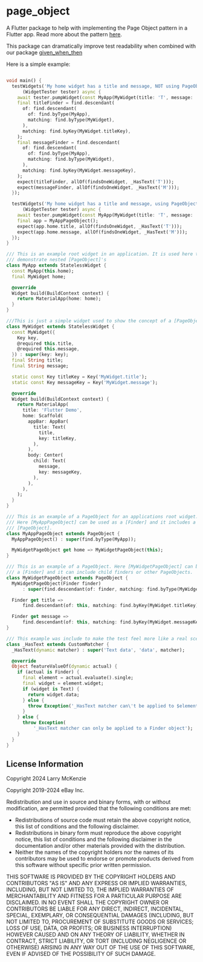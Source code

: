 # page_object

A Flutter package to help with implementing the Page Object pattern in a Flutter app. 
Read more about the pattern [here](https://martinfowler.com/bliki/PageObject.html).

This package can dramatically improve test readability when combined with our package [given_when_then](../given_when_then)

Here is a simple example:
```dart

void main() {
  testWidgets('My home widget has a title and message, NOT using PageObject',
      (WidgetTester tester) async {
    await tester.pumpWidget(const MyApp(MyWidget(title: 'T', message: 'M')));
    final titleFinder = find.descendant(
      of: find.descendant(
        of: find.byType(MyApp),
        matching: find.byType(MyWidget),
      ),
      matching: find.byKey(MyWidget.titleKey),
    );
    final messageFinder = find.descendant(
      of: find.descendant(
        of: find.byType(MyApp),
        matching: find.byType(MyWidget),
      ),
      matching: find.byKey(MyWidget.messageKey),
    );
    expect(titleFinder, allOf(findsOneWidget, _HasText('T')));
    expect(messageFinder, allOf(findsOneWidget, _HasText('M')));
  });

  testWidgets('My home widget has a title and message, using PageObject',
      (WidgetTester tester) async {
    await tester.pumpWidget(const MyApp(MyWidget(title: 'T', message: 'M')));
    final app = MyAppPageObject();
    expect(app.home.title, allOf(findsOneWidget, _HasText('T')));
    expect(app.home.message, allOf(findsOneWidget, _HasText('M')));
  });
}

/// This is an example root widget in an application. It is used here to
/// demonstrate nested [PageObject]'s
class MyApp extends StatelessWidget {
  const MyApp(this.home);
  final MyWidget home;

  @override
  Widget build(BuildContext context) {
    return MaterialApp(home: home);
  }
}

///This is just a simple widget used to show the concept of a [PageObject].
class MyWidget extends StatelessWidget {
  const MyWidget({
    Key key,
    @required this.title,
    @required this.message,
  }) : super(key: key);
  final String title;
  final String message;

  static const Key titleKey = Key('MyWidget.title');
  static const Key messageKey = Key('MyWidget.message');

  @override
  Widget build(BuildContext context) {
    return MaterialApp(
      title: 'Flutter Demo',
      home: Scaffold(
        appBar: AppBar(
          title: Text(
            title,
            key: titleKey,
          ),
        ),
        body: Center(
          child: Text(
            message,
            key: messageKey,
          ),
        ),
      ),
    );
  }
}

/// This is an example of a PageObject for an applications root widget.
/// Here [MyAppPageObject] can be used as a [Finder] and it includes a child
/// [PageObject].
class MyAppPageObject extends PageObject {
  MyAppPageObject() : super(find.byType(MyApp));

  MyWidgetPageObject get home => MyWidgetPageObject(this);
}

/// This is an example of a PageObject. Here [MyWidgetPageObject] can be used as
/// a [Finder] and it can include child finders or other PageObjects.
class MyWidgetPageObject extends PageObject {
  MyWidgetPageObject(Finder finder)
      : super(find.descendant(of: finder, matching: find.byType(MyWidget)));

  Finder get title =>
      find.descendant(of: this, matching: find.byKey(MyWidget.titleKey));

  Finder get message =>
      find.descendant(of: this, matching: find.byKey(MyWidget.messageKey));
}

/// This example was include to make the test feel more like a real scenario.
class _HasText extends CustomMatcher {
  _HasText(dynamic matcher) : super('Text data', 'data', matcher);

  @override
  Object featureValueOf(dynamic actual) {
    if (actual is Finder) {
      final element = actual.evaluate().single;
      final widget = element.widget;
      if (widget is Text) {
        return widget.data;
      } else {
        throw Exception('_HasText matcher can\'t be applied to $element');
      }
    } else {
      throw Exception(
          '_HasText matcher can only be applied to a Finder object');
    }
  }
}
```

## License Information

Copyright 2024 Larry McKenzie

Copyright 2019-2024 eBay Inc.

Redistribution and use in source and binary forms, with or without
modification, are permitted provided that the following conditions are
met:

- Redistributions of source code must retain the above copyright
  notice, this list of conditions and the following disclaimer.
- Redistributions in binary form must reproduce the above
  copyright notice, this list of conditions and the following disclaimer
  in the documentation and/or other materials provided with the
  distribution.
- Neither the names of the copyright holders nor the names of its
  contributors may be used to endorse or promote products derived from
  this software without specific prior written permission.

THIS SOFTWARE IS PROVIDED BY THE COPYRIGHT HOLDERS AND CONTRIBUTORS
"AS IS" AND ANY EXPRESS OR IMPLIED WARRANTIES, INCLUDING, BUT NOT
LIMITED TO, THE IMPLIED WARRANTIES OF MERCHANTABILITY AND FITNESS FOR
A PARTICULAR PURPOSE ARE DISCLAIMED. IN NO EVENT SHALL THE COPYRIGHT
OWNER OR CONTRIBUTORS BE LIABLE FOR ANY DIRECT, INDIRECT, INCIDENTAL,
SPECIAL, EXEMPLARY, OR CONSEQUENTIAL DAMAGES (INCLUDING, BUT NOT
LIMITED TO, PROCUREMENT OF SUBSTITUTE GOODS OR SERVICES; LOSS OF USE,
DATA, OR PROFITS; OR BUSINESS INTERRUPTION) HOWEVER CAUSED AND ON ANY
THEORY OF LIABILITY, WHETHER IN CONTRACT, STRICT LIABILITY, OR TORT
(INCLUDING NEGLIGENCE OR OTHERWISE) ARISING IN ANY WAY OUT OF THE USE
OF THIS SOFTWARE, EVEN IF ADVISED OF THE POSSIBILITY OF SUCH DAMAGE.

